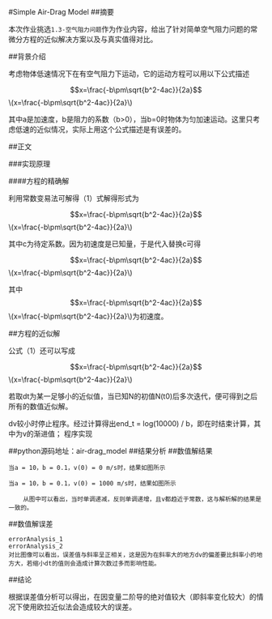 #Simple Air-Drag Model
##摘要

本次作业挑选`1.3-空气阻力问题`作为作业内容，给出了针对简单空气阻力问题的常微分方程的近似解决方案以及与真实值得对比。 

##背景介绍

考虑物体低速情况下在有空气阻力下运动，它的运动方程可以用以下公式描述

$$x=\frac{-b\pm\sqrt{b^2-4ac}}{2a}$$
\\(x=\frac{-b\pm\sqrt{b^2-4ac}}{2a}\\)

其中a是加速度，b是阻力的系数（b>0），当b=0时物体为匀加速运动。这里只考虑低速的近似情况，实际上用这个公式描述是有误差的。

##正文

###实现原理

####方程的精确解

利用常数变易法可解得（1）式解得形式为

$$x=\frac{-b\pm\sqrt{b^2-4ac}}{2a}$$
\\(x=\frac{-b\pm\sqrt{b^2-4ac}}{2a}\\)

其中c为待定系数。因为初速度是已知量，于是代入替换c可得

$$x=\frac{-b\pm\sqrt{b^2-4ac}}{2a}$$
\\(x=\frac{-b\pm\sqrt{b^2-4ac}}{2a}\\)

其中$$x=\frac{-b\pm\sqrt{b^2-4ac}}{2a}$$
\\(x=\frac{-b\pm\sqrt{b^2-4ac}}{2a}\\)为初速度。

##方程的近似解

公式（1）还可以写成

$$x=\frac{-b\pm\sqrt{b^2-4ac}}{2a}$$
\\(x=\frac{-b\pm\sqrt{b^2-4ac}}{2a}\\)

若取dt为某一足够小的近似值，当已知N的初值N(t0)后多次迭代，便可得到之后所有的数值近似解。 

dv较小时停止程序。经过计算得出end_t = log(10000) / b，即在时结束计算，其中为v的渐进值；
程序实现

##python源码地址：air-drag_model
##结果分析
##数值解结果

    当a = 10，b = 0.1，v(0) = 0 m/s时，结果如图所示 

    当a = 10，b = 0.1，v(0) = 1000 m/s时，结果如图所示 

        从图中可以看出，当时单调递减，反则单调递增，且v都趋近于常数，这与解析解的结果是一致的。

##数值解误差

    errorAnalysis_1
    errorAnalysis_2
    对比图像可以看出，误差值与斜率呈正相关，这是因为在斜率大的地方dv的偏差要比斜率小的地方大，若缩小dt的值则会造成计算次数过多而影响性能。

##结论

根据误差值分析可以得出，在因变量二阶导的绝对值较大（即斜率变化较大）的情况下使用欧拉近似法会造成较大的误差。